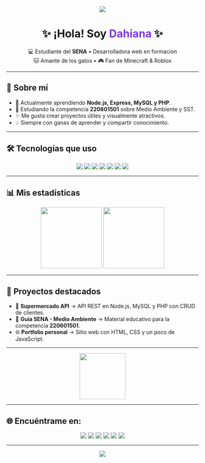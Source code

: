 <!-- Encabezado con un banner animado -->
<p align="center">
  <img src="https://capsule-render.vercel.app/api?type=waving&color=7c3aed&height=150&section=header" />
</p>

<h1 align="center">✨ ¡Hola! Soy <span style="color:#7c3aed">Dahiana</span> ✨</h1>

<p align="center">
  💻 Estudiante del <b>SENA</b> • Desarrolladora web en formación <br>
  🐱 Amante de los gatos • 🎮 Fan de Minecraft & Roblox
</p>

---

## 🚀 Sobre mí
- 🌱 Actualmente aprendiendo **Node.js, Express, MySQL y PHP**.  
- 📘 Estudiando la competencia **220601501** sobre Medio Ambiente y SST.  
- ✨ Me gusta crear proyectos útiles y visualmente atractivos.  
- 💡 Siempre con ganas de aprender y compartir conocimiento.  

---

## 🛠️ Tecnologías que uso
<p align="center">
  <img src="https://img.shields.io/badge/HTML5-E34F26?logo=html5&logoColor=white&style=for-the-badge" />
  <img src="https://img.shields.io/badge/CSS3-1572B6?logo=css3&logoColor=white&style=for-the-badge" />
  <img src="https://img.shields.io/badge/JavaScript-F7DF1E?logo=javascript&logoColor=black&style=for-the-badge" />
  <img src="https://img.shields.io/badge/Node.js-339933?logo=node.js&logoColor=white&style=for-the-badge" />
  <img src="https://img.shields.io/badge/MySQL-4479A1?logo=mysql&logoColor=white&style=for-the-badge" />
  <img src="https://img.shields.io/badge/PHP-777BB4?logo=php&logoColor=white&style=for-the-badge" />
  <img src="https://img.shields.io/badge/GitHub-181717?logo=github&logoColor=white&style=for-the-badge" />
</p>

---

## 📊 Mis estadísticas
<p align="center">
  <img src="https://github-readme-stats.vercel.app/api?username=dahiana200&show_icons=true&theme=radical" height="160" />
  <img src="https://github-readme-stats.vercel.app/api/top-langs/?username=dahiana200&layout=compact&theme=radical" height="160" />
</p>

---

## 📌 Proyectos destacados
- 🛒 **Supermercado API** → API REST en Node.js, MySQL y PHP con CRUD de clientes.  
- 📗 **Guía SENA - Medio Ambiente** → Material educativo para la competencia **220601501**.  
- 🌐 **Portfolio personal** → Sitio web con HTML, CSS y un poco de JavaScript.  

---

<p align="center">
  <img src="https://media.giphy.com/media/JIX9t2j0ZTN9S/giphy.gif" width="120" />
</p>

---

## 🌐 Encuéntrame en:
<p align="center">
  <a href="mailto:Minsshijoo@gmail.com"><img src="https://img.shields.io/badge/Correo-EA4335?style=for-the-badge&logo=gmail&logoColor=white" /></a>
  <a href="https://github.com/dahiana200"><img src="https://img.shields.io/badge/GitHub-100000?style=for-the-badge&logo=github&logoColor=white" /></a>
  <a href="https://facebook.com/profile.php?id=100089891221509"><img src="https://img.shields.io/badge/Facebook-1877F2?style=for-the-badge&logo=facebook&logoColor=white" /></a>
  <a href="https://www.instagram.com/damdam_dmi/"><img src="https://img.shields.io/badge/Instagram-E4405F?style=for-the-badge&logo=instagram&logoColor=white" /></a>
  <a href="https://twitter.com/@Daydamdam"><img src="https://img.shields.io/badge/Twitter-1DA1F2?style=for-the-badge&logo=twitter&logoColor=white" /></a>
  <a href="https://www.notion.so/Dahiana-Andrea-Duarte-Valle-15bcdfd906f244948d11f6447f032cc3?source=copy_link"><img src="https://img.shields.io/badge/Notion-000000?style=for-the-badge&logo=notion&logoColor=white" /></a>

</p>

---

<p align="center">
  <img src="https://capsule-render.vercel.app/api?type=waving&color=7c3aed&height=150&section=footer" />
</p>


